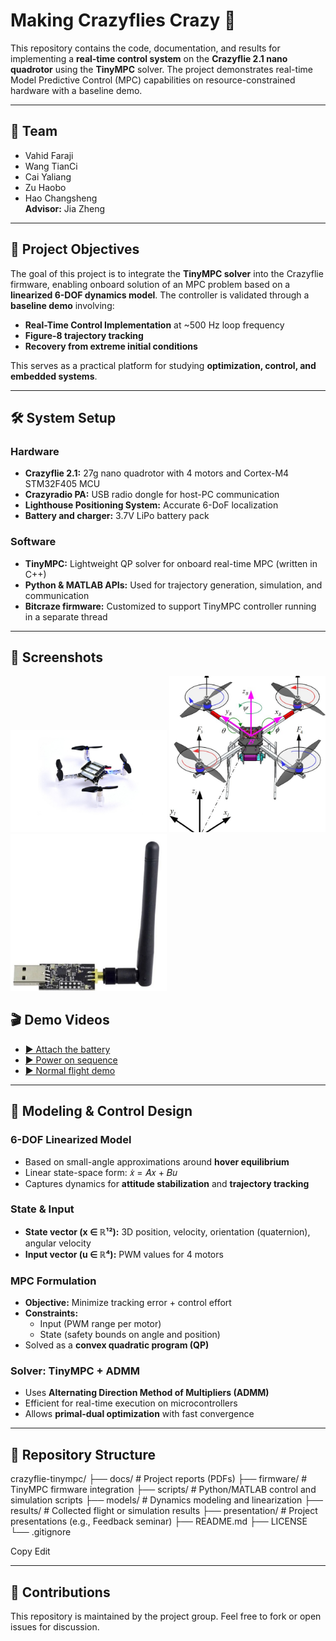 # Making Crazyflies Crazy 🚁

This repository contains the code, documentation, and results for implementing a **real-time control system** on the **Crazyflie 2.1 nano quadrotor** using the **TinyMPC** solver. The project demonstrates real-time Model Predictive Control (MPC) capabilities on resource-constrained hardware with a baseline demo.

---

## 👥 Team

- Vahid Faraji  
- Wang TianCi  
- Cai Yaliang  
- Zu Haobo  
- Hao Changsheng  
**Advisor:** Jia Zheng

---

## 🎯 Project Objectives

The goal of this project is to integrate the **TinyMPC solver** into the Crazyflie firmware, enabling onboard solution of an MPC problem based on a **linearized 6-DOF dynamics model**. The controller is validated through a **baseline demo** involving:

- **Real-Time Control Implementation** at ~500 Hz loop frequency
- **Figure-8 trajectory tracking**
- **Recovery from extreme initial conditions**

This serves as a practical platform for studying **optimization, control, and embedded systems**.

---

## 🛠️ System Setup

### Hardware
- **Crazyflie 2.1:** 27g nano quadrotor with 4 motors and Cortex-M4 STM32F405 MCU
- **Crazyradio PA:** USB radio dongle for host-PC communication
- **Lighthouse Positioning System:** Accurate 6-DoF localization
- **Battery and charger:** 3.7V LiPo battery pack

### Software
- **TinyMPC:** Lightweight QP solver for onboard real-time MPC (written in C++)
- **Python & MATLAB APIs:** Used for trajectory generation, simulation, and communication
- **Bitcraze firmware:** Customized to support TinyMPC controller running in a separate thread

---

## 📸 Screenshots

<p float="left">
  <img src="media/4.jpg" width="250"/>
  <img src="media/5.jpg" width="250"/>
  <img src="media/6.jpg" width="250"/>
</p>



## 🎬 Demo Videos

- [▶️ Attach the battery](media/attach_the_battery.mp4)
- [▶️ Power on sequence](media/power_on.mp4)
- [▶️ Normal flight demo](media/normal_flight.mp4)

---

## 📐 Modeling & Control Design

### 6-DOF Linearized Model
- Based on small-angle approximations around **hover equilibrium**
- Linear state-space form: 𝑥̇ = 𝐴𝑥 + 𝐵𝑢
- Captures dynamics for **attitude stabilization** and **trajectory tracking**

### State & Input
- **State vector (x ∈ ℝ¹²):** 3D position, velocity, orientation (quaternion), angular velocity
- **Input vector (u ∈ ℝ⁴):** PWM values for 4 motors

### MPC Formulation
- **Objective:** Minimize tracking error + control effort
- **Constraints:**
  - Input (PWM range per motor)
  - State (safety bounds on angle and position)
- Solved as a **convex quadratic program (QP)**

### Solver: TinyMPC + ADMM
- Uses **Alternating Direction Method of Multipliers (ADMM)**
- Efficient for real-time execution on microcontrollers
- Allows **primal-dual optimization** with fast convergence

---
## 📁 Repository Structure


crazyflie-tinympc/ ├── docs/ # Project reports (PDFs) ├── firmware/ # TinyMPC firmware integration ├── scripts/ # Python/MATLAB control and simulation scripts ├── models/ # Dynamics modeling and linearization ├── results/ # Collected flight or simulation results ├── presentation/ # Project presentations (e.g., Feedback seminar) ├── README.md ├── LICENSE └── .gitignore

Copy
Edit

---

## 🤝 Contributions

This repository is maintained by the project group. Feel free to fork or open issues for discussion.
